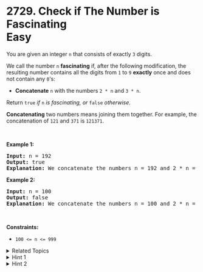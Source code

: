 
# 2729. Check if The Number is Fascinating<br> Easy

<p>You are given an integer <code>n</code> that consists of exactly <code>3</code> digits.</p>

<p>We call the number <code>n</code> <strong>fascinating</strong> if, after the following modification, the resulting number contains all the digits from <code>1</code> to <code>9</code> <strong>exactly</strong> once and does not contain any <code>0</code>&#39;s:</p>

<ul>
	<li><strong>Concatenate</strong> <code>n</code> with the numbers <code>2 * n</code> and <code>3 * n</code>.</li>
</ul>

<p>Return <code>true</code><em> if </em><code>n</code><em> is fascinating, or </em><code>false</code><em> otherwise</em>.</p>

<p><strong>Concatenating</strong> two numbers means joining them together. For example, the concatenation of <code>121</code> and <code>371</code> is <code>121371</code>.</p>

<p>&nbsp;</p>
<p><strong class="example">Example 1:</strong></p>

<pre>
<strong>Input:</strong> n = 192
<strong>Output:</strong> true
<strong>Explanation:</strong> We concatenate the numbers n = 192 and 2 * n = 384 and 3 * n = 576. The resulting number is 192384576. This number contains all the digits from 1 to 9 exactly once.
</pre>

<p><strong class="example">Example 2:</strong></p>

<pre>
<strong>Input:</strong> n = 100
<strong>Output:</strong> false
<strong>Explanation:</strong> We concatenate the numbers n = 100 and 2 * n = 200 and 3 * n = 300. The resulting number is 100200300. This number does not satisfy any of the conditions.
</pre>

<p>&nbsp;</p>
<p><strong>Constraints:</strong></p>

<ul>
	<li><code>100 &lt;= n &lt;= 999</code></li>
</ul>


<details>

<summary> Related Topics </summary>



</details>


<details>
<summary> Hint 1 </summary>
Consider changing the number to the way it is described in the statement.
</details>

<details>
<summary> Hint 2 </summary>
Check if the resulting number contains all the digits from 1 to 9 exactly once.
</details>
